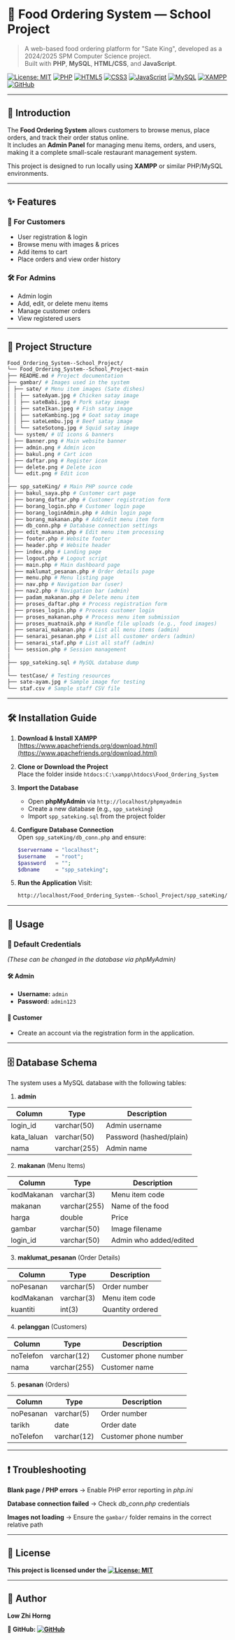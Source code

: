 # 🍢 Food Ordering System — School Project

> A web-based food ordering platform for "Sate King", developed as a 2024/2025 SPM Computer Science project.  
> Built with **PHP**, **MySQL**, **HTML/CSS**, and **JavaScript**.

[![License: MIT](https://img.shields.io/badge/License-MIT-green.svg)](https://opensource.org/licenses/MIT)
[![PHP](https://img.shields.io/badge/PHP-777BB4?logo=php&logoColor=white)](https://www.php.net/)
[![HTML5](https://img.shields.io/badge/HTML5-E34F26?logo=html5&logoColor=white)](https://developer.mozilla.org/docs/Web/HTML)
[![CSS3](https://img.shields.io/badge/CSS3-1572B6?logo=css3&logoColor=white)](https://developer.mozilla.org/docs/Web/CSS)
[![JavaScript](https://img.shields.io/badge/JavaScript-F7DF1E?logo=javascript&logoColor=black)](https://developer.mozilla.org/docs/Web/JavaScript)
[![MySQL](https://img.shields.io/badge/MySQL-4479A1?logo=mysql&logoColor=white)](https://www.mysql.com/)
[![XAMPP](https://img.shields.io/badge/XAMPP-FB7A24?logo=xampp&logoColor=white)](https://www.apachefriends.org/)
[![GitHub](https://img.shields.io/badge/GitHub-Food_Ordering_System--School_Project-black?logo=github)](https://github.com/LowZhiHorng/Food_Ordering_System--School_Project)

---

## 📖 Introduction
The **Food Ordering System** allows customers to browse menus, place orders, and track their order status online.  
It includes an **Admin Panel** for managing menu items, orders, and users, making it a complete small-scale restaurant management system.

This project is designed to run locally using **XAMPP** or similar PHP/MySQL environments.

---

## ✨ Features
### 👤 For Customers
- User registration & login
- Browse menu with images & prices
- Add items to cart
- Place orders and view order history

### 🛠 For Admins
- Admin login
- Add, edit, or delete menu items
- Manage customer orders
- View registered users

---

## 📂 Project Structure
```bash
Food_Ordering_System--School_Project/
└── Food_Ordering_System--School_Project-main
├── README.md # Project documentation
├── gambar/ # Images used in the system
│ ├── sate/ # Menu item images (Sate dishes)
│ │ ├── sateAyam.jpg # Chicken satay image
│ │ ├── sateBabi.jpg # Pork satay image
│ │ ├── sateIkan.jpeg # Fish satay image
│ │ ├── sateKambing.jpg # Goat satay image
│ │ ├── sateLembu.jpg # Beef satay image
│ │ └── sateSotong.jpg # Squid satay image
│ └── system/ # UI icons & banners
│ ├── Banner.png # Main website banner
│ ├── admin.png # Admin icon
│ ├── bakul.png # Cart icon
│ ├── daftar.png # Register icon
│ ├── delete.png # Delete icon
│ └── edit.png # Edit icon
│
├── spp_sateKing/ # Main PHP source code
│ ├── bakul_saya.php # Customer cart page
│ ├── borang_daftar.php # Customer registration form
│ ├── borang_login.php # Customer login page
│ ├── borang_loginAdmin.php # Admin login page
│ ├── borang_makanan.php # Add/edit menu item form
│ ├── db_conn.php # Database connection settings
│ ├── edit_makanan.php # Edit menu item processing
│ ├── footer.php # Website footer
│ ├── header.php # Website header
│ ├── index.php # Landing page
│ ├── logout.php # Logout script
│ ├── main.php # Main dashboard page
│ ├── maklumat_pesanan.php # Order details page
│ ├── menu.php # Menu listing page
│ ├── nav.php # Navigation bar (user)
│ ├── nav2.php # Navigation bar (admin)
│ ├── padam_makanan.php # Delete menu item
│ ├── proses_daftar.php # Process registration form
│ ├── proses_login.php # Process customer login
│ ├── proses_makanan.php # Process menu item submission
│ ├── proses_muatnaik.php # Handle file uploads (e.g., food images)
│ ├── senarai_makanan.php # List all menu items (admin)
│ ├── senarai_pesanan.php # List all customer orders (admin)
│ ├── senarai_staf.php # List all staff (admin)
│ └── session.php # Session management
│
├── spp_sateking.sql # MySQL database dump
│
└── testCase/ # Testing resources
├── sate-ayam.jpg # Sample image for testing
└── staf.csv # Sample staff CSV file
```

---

## 🛠 Installation Guide
1. **Download & Install XAMPP**  
   [https://www.apachefriends.org/download.html](https://www.apachefriends.org/download.html)

2. **Clone or Download the Project**  
   Place the folder inside `htdocs:C:\xampp\htdocs\Food_Ordering_System`

3. **Import the Database**  
   - Open **phpMyAdmin** via `http://localhost/phpmyadmin`
   - Create a new database (e.g., `spp_sateking`)
   - Import `spp_sateking.sql` from the project folder

4. **Configure Database Connection**  
   Open `spp_sateKing/db_conn.php` and ensure:
   ```php
   $servername = "localhost";
   $username   = "root";
   $password   = "";
   $dbname     = "spp_sateking";
   
5. **Run the Application**
   Visit:
   ```bash
   http://localhost/Food_Ordering_System--School_Project/spp_sateKing/

---

## 🚀 Usage

### 🔑 Default Credentials  
*(These can be changed in the database via phpMyAdmin)*  

#### 🛠 Admin  
- **Username:** `admin`  
- **Password:** `admin123`  

#### 👤 Customer  
- Create an account via the registration form in the application.

---

## 🗄 Database Schema
The system uses a MySQL database with the following tables:

1. **admin**

| Column       | Type         | Description             |
| ------------ | ------------ | ----------------------- |
| login\_id    | varchar(50)  | Admin username          |
| kata\_laluan | varchar(50)  | Password (hashed/plain) |
| nama         | varchar(255) | Admin name              |


2. **makanan** (Menu Items)

| Column     | Type         | Description            |
| ---------- | ------------ | ---------------------- |
| kodMakanan | varchar(3)   | Menu item code         |
| makanan    | varchar(255) | Name of the food       |
| harga      | double       | Price                  |
| gambar     | varchar(50)  | Image filename         |
| login\_id  | varchar(50)  | Admin who added/edited |


3. **maklumat_pesanan** (Order Details)

| Column     | Type       | Description      |
| ---------- | ---------- | ---------------- |
| noPesanan  | varchar(5) | Order number     |
| kodMakanan | varchar(3) | Menu item code   |
| kuantiti   | int(3)     | Quantity ordered |


4. **pelanggan** (Customers)

| Column    | Type         | Description           |
| --------- | ------------ | --------------------- |
| noTelefon | varchar(12)  | Customer phone number |
| nama      | varchar(255) | Customer name         |


5. **pesanan** (Orders)

| Column    | Type        | Description           |
| --------- | ----------- | --------------------- |
| noPesanan | varchar(5)  | Order number          |
| tarikh    | date        | Order date            |
| noTelefon | varchar(12) | Customer phone number |



---

## ❗ Troubleshooting

**Blank page / PHP errors** → Enable PHP error reporting in *php.ini*

**Database connection failed** → Check *db_conn.php* credentials

**Images not loading** → Ensure the `gambar/` folder remains in the correct relative path

---

## 📜 License
**This project is licensed under the [![License: MIT](https://img.shields.io/badge/License-MIT-green.svg)](https://opensource.org/licenses/MIT)**

---

## 👤 Author
**Low Zhi Horng**

**📂 GitHub: [![GitHub](https://img.shields.io/badge/GitHub-LowZhiHorng-black?logo=github)](https://github.com/LowZhiHorng)**
